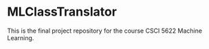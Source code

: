 # MLClassTranslator

This is the final project repository for the course CSCI 5622 Machine Learning.
